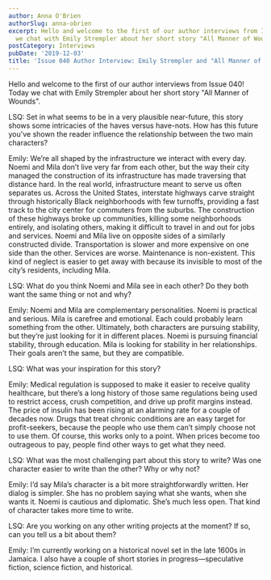 ```yaml
---
author: Anna O'Brien
authorSlug: anna-obrien
excerpt: Hello and welcome to the first of our author interviews from Issue 040! Today
  we chat with Emily Strempler about her short story "All Manner of Wounds"...
postCategory: Interviews
pubDate: '2019-12-03'
title: 'Issue 040 Author Interview: Emily Strempler and "All Manner of Wounds"'
---
```

Hello and welcome to the first of our author interviews from Issue 040! Today we chat with Emily Strempler about her short story "All Manner of Wounds".

LSQ: Set in what seems to be in a very plausible near-future, this story shows some intricacies of the haves versus have-nots. How has this future you've shown the reader influence the relationship between the two main characters?

Emily: We’re all shaped by the infrastructure we interact with every day. Noemi and Mila don’t live very far from each other, but the way their city managed the construction of its infrastructure has made traversing that distance hard. In the real world, infrastructure meant to serve us often separates us. Across the United States, interstate highways carve straight through historically Black neighborhoods with few turnoffs, providing a fast track to the city center for commuters from the suburbs. The construction of these highways broke up communities, killing some neighborhoods entirely, and isolating others, making it difficult to travel in and out for jobs and services. Noemi and Mila live on opposite sides of a similarly constructed divide. Transportation is slower and more expensive on one side than the other. Services are worse. Maintenance is non-existent. This kind of neglect is easier to get away with because its invisible to most of the city’s residents, including Mila.

LSQ: What do you think Noemi and Mila see in each other? Do they both want the same thing or not and why?

Emily: Noemi and Mila are complementary personalities. Noemi is practical and serious. Mila is carefree and emotional. Each could probably learn something from the other. Ultimately, both characters are pursuing stability, but they’re just looking for it in different places. Noemi is pursuing financial stability, through education. Mila is looking for stability in her relationships. Their goals aren’t the same, but they are compatible.

LSQ: What was your inspiration for this story?

Emily: Medical regulation is supposed to make it easier to receive quality healthcare, but there’s a long history of those same regulations being used to restrict access, crush competition, and drive up profit margins instead. The price of insulin has been rising at an alarming rate for a couple of decades now. Drugs that treat chronic conditions are an easy target for profit-seekers, because the people who use them can’t simply choose not to use them. Of course, this works only to a point. When prices become too outrageous to pay, people find other ways to get what they need.

LSQ: What was the most challenging part about this story to write? Was one character easier to write than the other? Why or why not?

Emily: I’d say Mila’s character is a bit more straightforwardly written. Her dialog is simpler. She has no problem saying what she wants, when she wants it. Noemi is cautious and diplomatic. She’s much less open. That kind of character takes more time to write.

LSQ: Are you working on any other writing projects at the moment? If so, can you tell us a bit about them?

Emily: I’m currently working on a historical novel set in the late 1600s in Jamaica. I also have a couple of short stories in progress—speculative fiction, science fiction, and historical.